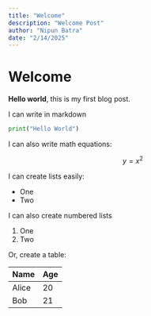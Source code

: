 ```yaml
---
title: "Welcome"
description: "Welcome Post"
author: "Nipun Batra"
date: "2/14/2025"
---
```



# Welcome

**Hello world**, this is my first blog post.

I can write in markdown

```python
print("Hello World")
```

I can also write math equations:

$$
y = x^2
$$


I can create lists easily:

- One
- Two

I can also create numbered lists

1. One
2. Two


Or, create a table:

| Name  | Age |
|-------|-----|
| Alice | 20  |
| Bob   | 21  |


